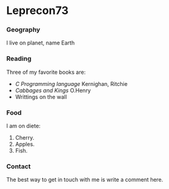 # Leprecon73

### Geography

I live on planet, name Earth 

### Reading

Three of my favorite books are:

- *C Programming language* Kernighan, Ritchie
- *Cabbages and Kings* O.Henry
- Writtings on the wall

### Food

I am on diete:

1. Cherry.
2. Apples.
3. Fish.

### Contact

The best way to get in touch with me is write a comment here.

